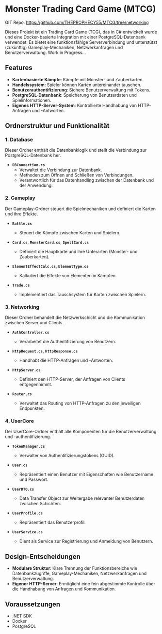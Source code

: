 # Monster Trading Card Game (MTCG)

GIT Repo: https://github.com/THEPROPHECY55/MTCG/tree/networking

Dieses Projekt ist ein Trading Card Game (TCG), das in C# entwickelt wurde und eine Docker-basierte Integration mit einer PostgreSQL-Datenbank verwendet. Es bietet eine funktionsfähige Serververbindung und unterstützt (zukünftig) Gameplay-Mechaniken, Netzwerkanfragen und Benutzerverwaltung. Work in Progress...

## Features
- **Kartenbasierte Kämpfe**: Kämpfe mit Monster- und Zauberkarten.
- **Handelssystem**: Spieler können Karten untereinander tauschen.
- **Benutzerauthentifizierung**: Sichere Benutzerverwaltung mit Tokens.
- **PostgreSQL-Datenbank**: Speicherung von Benutzerdaten und Spielinformationen.
- **Eigenes HTTP-Server-System**: Kontrollierte Handhabung von HTTP-Anfragen und -Antworten.

## Ordnerstruktur und Funktionalität

### 1. Database
Dieser Ordner enthält die Datenbanklogik und stellt die Verbindung zur PostgreSQL-Datenbank her.

- **`DBConnection.cs`**
  - Verwaltet die Verbindung zur Datenbank.
  - Methoden zum Öffnen und Schließen von Verbindungen.
  - Verantwortlich für das Datenhandling zwischen der Datenbank und der Anwendung.

### 2. Gameplay
Der Gameplay-Ordner steuert die Spielmechaniken und definiert die Karten und ihre Effekte.

- **`Battle.cs`**
  - Steuert die Kämpfe zwischen Karten und Spielern.
  
- **`Card.cs`**, **`MonsterCard.cs`**, **`SpellCard.cs`**
  - Definiert die Hauptkarte und ihre Unterarten (Monster- und Zauberkarten).
  
- **`ElementEffectCalc.cs`**, **`ElementType.cs`**
  - Kalkuliert die Effekte von Elementen in Kämpfen.
  
- **`Trade.cs`**
  - Implementiert das Tauschsystem für Karten zwischen Spielern.

### 3. Networking
Dieser Ordner behandelt die Netzwerkschicht und die Kommunikation zwischen Server und Clients.

- **`AuthController.cs`**
  - Verarbeitet die Authentifizierung von Benutzern.
  
- **`HttpRequest.cs`**, **`HttpResponse.cs`**
  - Handhabt die HTTP-Anfragen und -Antworten.

- **`HttpServer.cs`**
  - Definiert den HTTP-Server, der Anfragen von Clients entgegennimmt.

- **`Router.cs`**
  - Verwaltet das Routing von HTTP-Anfragen zu den jeweiligen Endpunkten.

### 4. UserCore
Der UserCore-Ordner enthält alle Komponenten für die Benutzerverwaltung und -authentifizierung.

- **`TokenManager.cs`**
  - Verwalter von Authentifizierungstokens (GUID).
  
- **`User.cs`**
  - Repräsentiert einen Benutzer mit Eigenschaften wie Benutzername und Passwort.

- **`UserDTO.cs`**
  - Data Transfer Object zur Weitergabe relevanter Benutzerdaten zwischen Schichten.

- **`UserProfile.cs`**
  - Repräsentiert das Benutzerprofil.

- **`UserService.cs`**
  - Dient als Service zur Registrierung und Anmeldung von Benutzern.

## Design-Entscheidungen
- **Modulare Struktur**: Klare Trennung der Funktionsbereiche wie Datenbankzugriffe, Gameplay-Mechaniken, Netzwerkanfragen und Benutzerverwaltung.
- **Eigener HTTP-Server**: Ermöglicht eine fein abgestimmte Kontrolle über die Handhabung von Anfragen und Kommunikation.
  
## Voraussetzungen
- .NET SDK
- Docker
- PostgreSQL

